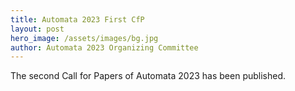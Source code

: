 ```yaml
---
title: Automata 2023 First CfP
layout: post
hero_image: /assets/images/bg.jpg
author: Automata 2023 Organizing Committee
---
```


The second Call for Papers of Automata 2023 has been published.

